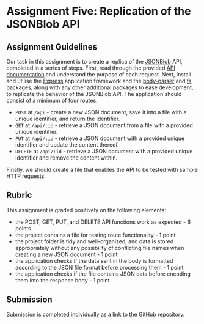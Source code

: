 # Assignment Five: Replication of the JSONBlob API

## Assignment Guidelines

Our task in this assignment is to create a replica of the [JSONBlob](https://jsonblob.com/) API, completed in a series 
of steps. First, read through the provided [API documentation](https://jsonblob.com/api) and understand the purpose of 
each request. Next, install and utilise the [Express](https://expressjs.com/) application framework and the 
[body-parser](https://www.npmjs.com/package/body-parser) and [fs](https://www.npmjs.com/package/fs) packages, along with
any other additional packages to ease development, to replicate the behavior of the JSONBlob API. The application 
should consist of a minimum of four routes:

- `POST` at `/api` - create a new JSON document, save it into a file with a unique identifier, and return the 
  identifier.
- `GET` at `/api/:id` - retrieve a JSON document from a file with a provided unique identifier.
- `PUT` at `/api/:id` - retrieve a JSON document with a provided unique identifier and update the content thereof.
- `DELETE` at `/api/:id` - retrieve a JSON document with a provided unique identifier and remove the content within.

Finally, we should create a file that enables the API to be tested with sample HTTP requests.

## Rubric

This assignment is graded positively on the following elements:

- the POST, GET, PUT, and DELETE API functions work as expected - 6 points
- the project contains a file for testing route functionality - 1 point
- the project folder is tidy and well-organized, and data is stored appropriately without any possibility of conflicting 
  file names when creating a new JSON document - 1 point
- the application checks if the data sent in the body is formatted according to the JSON file format before processing 
  them - 1 point
- the application checks if the file contains JSON data before encoding them into the response body - 1 point

## Submission

Submission is completed individually as a link to the GitHub repository.